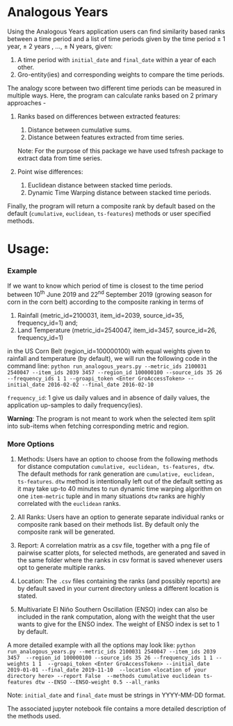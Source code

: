 # Analogous Years
Using the Analogous Years application users can find similarity based ranks between 
a time period and a list of time periods given by the time period ± 1 year, ± 2 years
, ..., ± N years, given:

1. A time period with `initial_date` and `final_date` within a year of each other.
2. Gro-entity(ies) and corresponding weights to compare the time periods. 

The analogy score between two different time periods can be measured in multiple ways. 
Here, the program can calculate ranks based on 2 primary approaches - 
1. Ranks based on differences between extracted features: 
    1. Distance between cumulative sums. 
    2. Distance between features extracted from time series. 
    
    Note: For the purpose of this package we have used tsfresh package to 
    extract data from time series. 
2. Point wise differences: 
    1. Euclidean distance between stacked time periods. 
    2. Dynamic Time Warping distance between stacked time periods.
    
Finally, the program will return a composite rank by default based on the default 
(`cumulative`, `euclidean`, `ts-features`) methods or user specified methods.

# Usage:
### Example
If we want to know which period of time is closest 
to the time period between 10<sup>th</sup> June 2019 and 22<sup>nd</sup> September 2019 
(growing season for corn in the corn belt) according to the composite ranking
in terms of 
1. Rainfall (metric_id=2100031, item_id=2039, source_id=35, frequency_id=1) and;
2. Land Temperature (metric_id=2540047, item_id=3457, source_id=26, frequency_id=1) 

in the US Corn Belt (region_id=100000100) with equal weights given to rainfall and temperature
(by default), we will run the following code in the command line: 
`python run_analogous_years.py --metric_ids 2100031 2540047 --item_ids 2039 3457 --region_id 100000100
 --source_ids 35 26 --frequency_ids 1 1 --groapi_token <Enter GroAccessToken>
 --initial_date 2016-02-02 --final_date 2016-02-10`

`frequency_id`: 1 give us daily values and in absence of daily values, the application up-samples to daily 
frequency(ies).

**Warning**: The program is not meant to work when the selected item split into sub-items 
when fetching corresponding metric and region.

### More Options
1. Methods: Users have an option to choose from the following methods for distance computation
`cumulative, euclidean, ts-features, dtw`. The default methods for rank generation are 
`cumulative, euclidean, ts-features`. `dtw` method is intentionally left out of the default setting as
it may take up-to 40 minutes to run dynamic time warping algorithm on one `item-metric` tuple and
in many situations `dtw` ranks are highly correlated with the `euclidean` ranks.

2. All Ranks: Users have an option to generate separate individual ranks or composite rank
based on their methods list. By default only the composite rank will be generated.

3. Report: A correlation matrix as a csv file, together with a png file of pairwise scatter 
plots, for selected methods, are generated and saved in the same folder where the ranks in
csv format is saved whenever users opt to generate multiple ranks.

4. Location: The `.csv` files containing the ranks (and possibly reports) are by default saved in your 
current directory unless a different location is stated.

5. Multivariate El Niño Southern Oscillation (ENSO) index can also be included in the 
rank computation, along with the weight that the user wants to give for the ENSO index. 
The weight of ENSO index is set to 1 by default.

A more detailed example with all the options may look like:
`python run_analogous_years.py --metric_ids 2100031 2540047 --item_ids 2039 3457 
 --region_id 100000100 --source_ids 35 26 --frequency_ids 1 1 --weights 1 1 
 --groapi_token <Enter GroAccessToken> --initial_date 2019-01-01 --final_date 2019-11-10 
 --location <location of your directory here> --report False 
 --methods cumulative euclidean ts-features dtw --ENSO --ENSO-weight 0.5 --all_ranks`

Note: `initial_date` and `final_date` must be strings in YYYY-MM-DD format.

The associated jupyter notebook file contains a more detailed description of the methods used.
